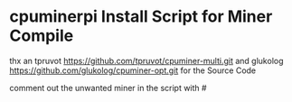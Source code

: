# cpuminerpi Install Script for Miner Compile

thx an tpruvot 
https://github.com/tpruvot/cpuminer-multi.git
and glukolog 
https://github.com/glukolog/cpuminer-opt.git
for the Source Code

comment out the unwanted miner in the script with #



